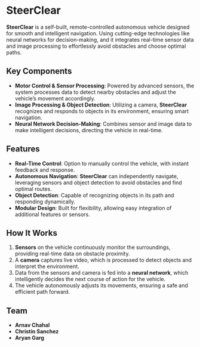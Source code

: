 
# SteerClear

**SteerClear** is a self-built, remote-controlled autonomous vehicle designed for smooth and intelligent navigation. Using cutting-edge technologies like neural networks for decision-making, and it integrates real-time sensor data and image processing to effortlessly avoid obstacles and choose optimal paths.

## Key Components
- **Motor Control & Sensor Processing**: Powered by advanced sensors, the system processes data to detect nearby obstacles and adjust the vehicle’s movement accordingly.
- **Image Processing & Object Detection**: Utilizing a camera, **SteerClear** recognizes and responds to objects in its environment, ensuring smart navigation.
- **Neural Network Decision-Making**: Combines sensor and image data to make intelligent decisions, directing the vehicle in real-time.

## Features
- **Real-Time Control**: Option to manually control the vehicle, with instant feedback and response.
- **Autonomous Navigation**: **SteerClear** can independently navigate, leveraging sensors and object detection to avoid obstacles and find optimal routes.
- **Object Detection**: Capable of recognizing objects in its path and responding dynamically.
- **Modular Design**: Built for flexibility, allowing easy integration of additional features or sensors.

## How It Works
1. **Sensors** on the vehicle continuously monitor the surroundings, providing real-time data on obstacle proximity.
2. A **camera** captures live video, which is processed to detect objects and interpret the environment.
3. Data from the sensors and camera is fed into a **neural network**, which intelligently decides the next course of action for the vehicle.
4. The vehicle autonomously adjusts its movements, ensuring a safe and efficient path forward.


## Team
- **Arnav Chahal**
- **Christin Sanchez**
- **Aryan Garg**


